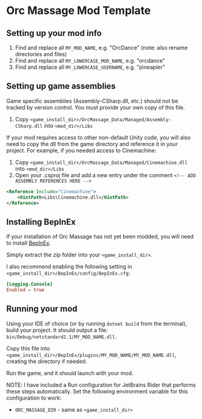 # Orc Massage Mod Template

## Setting up your mod info

1. Find and replace all `MY_MOD_NAME`, e.g. "OrcDance" (note: also rename directories and files)
2. Find and replace all `MY_LOWERCASE_MOD_NAME`, e.g. "orcdance"
3. Find and replace all `MY_LOWERCASE_USERNAME`, e.g. "pineapler"

## Setting up game assemblies

Game specific assemblies (Assembly-CSharp.dll, etc.) should not be tracked by version control. You must provide
your own copy of this file.

1. Copy `<game_install_dir>/OrcMassage_Data/Managed/Assembly-CSharp.dll` into `<mod_dir>/Libs`

If your mod requires access to other non-default Unity code, you will also need to copy the dll from the game directory 
and reference it in your project.
For example, if you needed access to Cinemachine:

1. Copy `<game_install_dir>/OrcMassage_Data/Managed/Cinemachine.dll` into `<mod_dir>/Libs`
2. Open your .csproj file and add a new entry under the comment `<!-- ADD ASSEMBLY REFERENCES HERE -->`
```xml
<Reference Include="Cinemachine">
    <HintPath>Libs\Cinemachine.dll</HintPath>
</Reference>
```

## Installing BepInEx

If your installation of Orc Massage has not yet been modded, you will need to install [BepInEx](https://github.com/BepInEx/BepInEx/releases).

Simply extract the zip folder into your `<game_install_dir>`.

I also recommend enabling the following setting in `<game_install_dir>/BepInEx/config/BepInEx.cfg`:
```toml
[Logging.Console]
Enabled = true
```

## Running your mod

Using your IDE of choice (or by running `dotnet build` from the terminal), build your project.
It should output a file: `bin/Debug/netstandard2.1/MY_MOD_NAME.dll`.

Copy this file into `<game_install_dir>/BepInEx/plugins/MY_MOD_NAME/MY_MOD_NAME.dll`, creating the directory if needed.

Run the game, and it should launch with your mod.

NOTE: I have included a Run configuration for JetBrains Rider that performs these steps automatically. 
Set the following environment variable for this configuration to work:
- `ORC_MASSAGE_DIR` - same as `<game_install_dir>`

